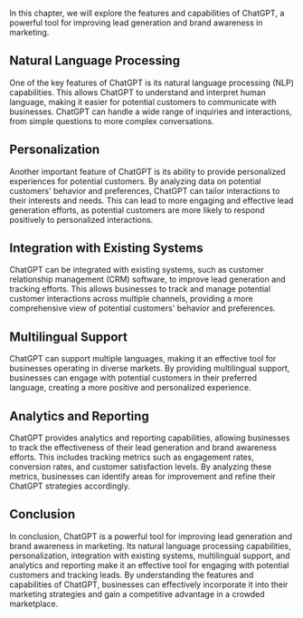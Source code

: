 
In this chapter, we will explore the features and capabilities of ChatGPT, a powerful tool for improving lead generation and brand awareness in marketing.

Natural Language Processing
---------------------------

One of the key features of ChatGPT is its natural language processing (NLP) capabilities. This allows ChatGPT to understand and interpret human language, making it easier for potential customers to communicate with businesses. ChatGPT can handle a wide range of inquiries and interactions, from simple questions to more complex conversations.

Personalization
---------------

Another important feature of ChatGPT is its ability to provide personalized experiences for potential customers. By analyzing data on potential customers' behavior and preferences, ChatGPT can tailor interactions to their interests and needs. This can lead to more engaging and effective lead generation efforts, as potential customers are more likely to respond positively to personalized interactions.

Integration with Existing Systems
---------------------------------

ChatGPT can be integrated with existing systems, such as customer relationship management (CRM) software, to improve lead generation and tracking efforts. This allows businesses to track and manage potential customer interactions across multiple channels, providing a more comprehensive view of potential customers' behavior and preferences.

Multilingual Support
--------------------

ChatGPT can support multiple languages, making it an effective tool for businesses operating in diverse markets. By providing multilingual support, businesses can engage with potential customers in their preferred language, creating a more positive and personalized experience.

Analytics and Reporting
-----------------------

ChatGPT provides analytics and reporting capabilities, allowing businesses to track the effectiveness of their lead generation and brand awareness efforts. This includes tracking metrics such as engagement rates, conversion rates, and customer satisfaction levels. By analyzing these metrics, businesses can identify areas for improvement and refine their ChatGPT strategies accordingly.

Conclusion
----------

In conclusion, ChatGPT is a powerful tool for improving lead generation and brand awareness in marketing. Its natural language processing capabilities, personalization, integration with existing systems, multilingual support, and analytics and reporting make it an effective tool for engaging with potential customers and tracking leads. By understanding the features and capabilities of ChatGPT, businesses can effectively incorporate it into their marketing strategies and gain a competitive advantage in a crowded marketplace.
